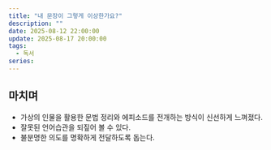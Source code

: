 ```yaml
---
title: "내 문장이 그렇게 이상한가요?"
description: ""
date: 2025-08-12 22:00:00
update: 2025-08-17 20:00:00
tags:
  - 독서
series: 
---
```


## 마치며

- 가상의 인물을 활용한 문법 정리와 에피소드를 전개하는 방식이 신선하게 느껴졌다.
- 잘못된 언어습관을 되짚어 볼 수 있다.
- 불분명한 의도를 명확하게 전달하도록 돕는다.